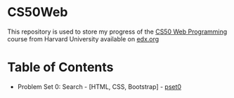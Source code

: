 # CS50Web

This repository is used to store my progress of the [CS50 Web Programming](https://www.edx.org/professional-certificate/harvardx-computer-science-for-web-programming?index=product&queryID=970719cc984db844c69f7f06f8bc4496&position=1) course from Harvard University available on [edx.org](https://www.edx.org/)

# Table of Contents

* Problem Set 0: Search - [HTML, CSS, Bootstrap] - [pset0](https://cs50.harvard.edu/web/2020/projects/0/)
